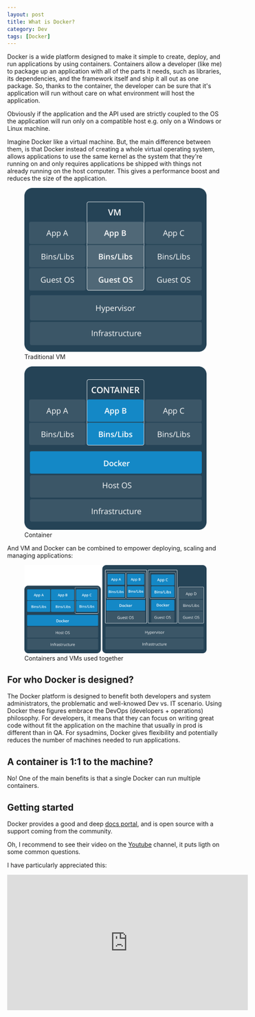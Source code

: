 ```yaml
---
layout: post
title: What is Docker?
category: Dev
tags: [Docker]
---
```


Docker is a wide platform designed to make it simple to create, deploy, and run applications by using containers. Containers allow a developer (like me) to package up an application with all of the parts it needs, such as libraries, its dependencies, and the framework itself and ship it all out as one package. So, thanks to the container, the developer can be sure that it's application will run without care on what environment will host the application.

Obviously if the application and the API used are strictly coupled to the OS the application will run only on a compatible host e.g. only on a Windows or Linux machine.

Imagine Docker like a virtual machine. But, the main difference between them, is that Docker instead of creating a whole virtual operating system, allows applications to use the same kernel as the system that they're running on and only requires applications be shipped with things not already running on the host computer. This gives a performance boost and reduces the size of the application.

<div class="post-comparison">
    <div class="post-comparison-left">
        <figure>
            <img class="alignnone size-full wp-image-119" src="/images/WhatIsDocker/VM.png" alt="glfdrio" /> 
            <figcaption>Traditional VM</figcaption>
        </figure>
    </div>
    <div  class="post-comparison-right">
        <figure>
            <img class="alignnone size-full wp-image-119" src="/images/WhatIsDocker/Container.png" alt="glfdrio" /> 
            <figcaption>Container</figcaption>
        </figure>
    </div>
</div>

And VM and Docker can be combined to empower deploying, scaling and managing applications:
<figure>
    <img class="alignnone size-full wp-image-119" src="/images/WhatIsDocker/Together.png" alt="glfdrio" /> 
    <figcaption>Containers and VMs used together</figcaption>
</figure>

<h2>For who Docker is designed?</h2>
The Docker platform is designed to benefit both developers and system administrators, the problematic and well-knowed Dev vs. IT scenario. Using Docker these figures embrace the DevOps (developers + operations) philosophy. 
For developers, it means that they can focus on writing great code without fit the application on the machine that usually in prod is different than in QA. For sysadmins, Docker gives flexibility and potentially reduces the number of machines needed to run applications.

<h2>A container is 1:1 to the machine?</h2>

No! One of the main benefits is that a single Docker can run multiple containers.

<h2>Getting started</h2>
Docker provides a good and deep <a href="https://docs.docker.com/engine/docker-overview/">docs portal</a>, and is open source with a support coming from the community. 

Oh, I recommend to see their video on the <a href="https://www.youtube.com/user/dockerrun">Youtube</a> channel, it puts ligth on some common questions.

I have particularly appreciated this:
<iframe width="560" height="315" src="https://www.youtube.com/embed/IK3l9UhwOGU" frameborder="0" allowfullscreen></iframe>